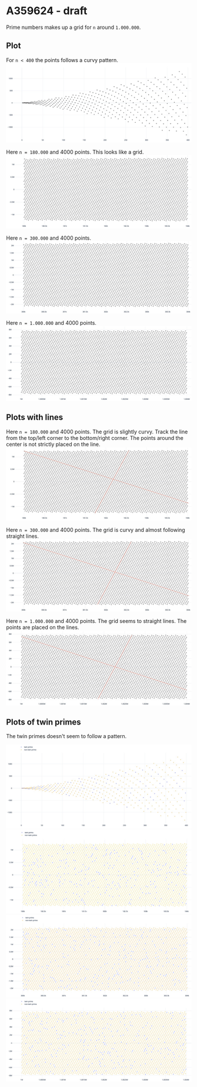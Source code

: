# A359624 - draft

Prime numbers makes up a grid for `n` around `1.000.000`.


## Plot

For `n < 400` the points follows a curvy pattern.
<img src="1 - 400 - plot.jpg">

Here `n = 180.000` and 4000 points. This looks like a grid.
<img src="180k - 184k - plot.jpg">

Here `n = 300.000` and 4000 points.
<img src="300k - 304k - plot.jpg">

Here `n = 1.000.000` and 4000 points.
<img src="1000k - 1004k - plot.jpg">


## Plots with lines

Here `n = 180.000` and 4000 points. The grid is slightly curvy. Track the line from the top/left corner to the bottom/right corner. The points around the center is not strictly placed on the line.
<img src="180k - 184k - plot with manual lines - the points are not following the straigh lines.jpg">

Here `n = 300.000` and 4000 points. The grid is curvy and almost following straight lines.
<img src="300k - 304k - plot with manual lines - the points are not following the straigh lines.jpg">

Here `n = 1.000.000` and 4000 points. The grid seems to straight lines. The points are placed on the lines.
<img src="1000k - 1004k - plot with manual lines - the points follows straight lines.jpg">


## Plots of twin primes

The twin primes doesn't seem to follow a pattern.

<img src="1 - 400 - no structure with twin and nontwin primes.jpg">
<img src="180k - 184k - no structure with twin and nontwin primes.jpg">
<img src="300k - 304k - no structure with twin and nontwin primes.jpg">
<img src="1000k - 1004k - no structure with twin and nontwin primes.jpg">

